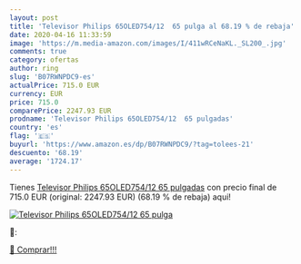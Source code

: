 ```yaml
---
layout: post
title: 'Televisor Philips 65OLED754/12  65 pulga al 68.19 % de rebaja'
date: 2020-04-16 11:33:59
image: 'https://m.media-amazon.com/images/I/411wRCeNaKL._SL200_.jpg'
comments: true
category: ofertas
author: ring
slug: 'B07RWNPDC9-es'
actualPrice: 715.0 EUR
currency: EUR
price: 715.0
comparePrice: 2247.93 EUR
prodname: 'Televisor Philips 65OLED754/12  65 pulgadas'
country: 'es'
flag: '🇪🇸'
buyurl: 'https://www.amazon.es/dp/B07RWNPDC9/?tag=tolees-21'
descuento: '68.19'
average: '1724.17'
---
```


Tienes [Televisor Philips 65OLED754/12  65 pulgadas](https://www.amazon.es/dp/B07RWNPDC9/?tag=tolees-21) con precio final de  715.0 EUR (original: 2247.93 EUR) (68.19 %  de rebaja) aqui!

[![Televisor Philips 65OLED754/12  65 pulga](https://m.media-amazon.com/images/I/411wRCeNaKL._SL200_.jpg)](https://www.amazon.es/dp/B07RWNPDC9/?tag=tolees-21)

🔎:


[🛒 Comprar!!!](https://www.amazon.es/dp/B07RWNPDC9/?tag=tolees-21)
